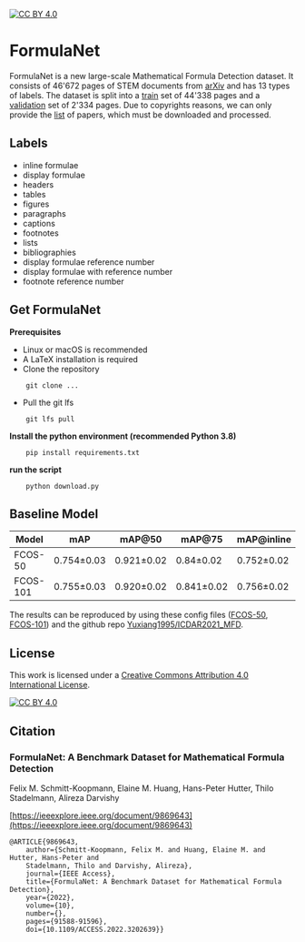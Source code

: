 [![CC BY 4.0][cc-by-shield]][cc-by]
# FormulaNet

FormulaNet is a new large-scale Mathematical Formula Detection dataset. It consists of 46'672 pages of STEM documents from [arXiv](arxiv.org) and has 
13 types of labels. The dataset is split into a [train](Dataset/train) set of 44'338 pages and a [validation](Dataset/val) set of 2'334 pages. Due to 
copyrights reasons, we can only provide the [list](urls.txt) of papers, which must be downloaded and processed.

## Labels

* inline formulae
* display formulae
* headers
* tables
* figures
* paragraphs
* captions
* footnotes
* lists
* bibliographies
* display formulae reference number
* display formulae with reference number
* footnote reference number

## Get FormulaNet
**Prerequisites**
* Linux or macOS is recommended
* A LaTeX installation is required
* Clone the repository
```shell
    git clone ...
```
* Pull the git lfs
```shell
    git lfs pull
```
**Install the python environment (recommended Python 3.8)**
```shell
    pip install requirements.txt 
```
**run the script**
```shell
    python download.py 
```


## Baseline Model

Model | mAP        | mAP@50     | mAP@75     | mAP@inline | mAP@display
---|------------|------------|------------|------------|--- 
FCOS-50 | 0.754±0.03 | 0.921±0.02 | 0.84±0.02  | 0.752±0.02 | 0.755±0.02
FCOS-101 | 0.755±0.03 | 0.920±0.02 | 0.841±0.02 | 0.756±0.02 | 0.749±0.03

The results can be reproduced by using these config files ([FCOS-50](Baseline/FCOS-50.py), [FCOS-101](Baseline/FCOS-101.py)) and the github repo [Yuxiang1995/ICDAR2021_MFD](https://github.com/Yuxiang1995/ICDAR2021_MFD).

## License
This work is licensed under a
[Creative Commons Attribution 4.0 International License][cc-by].

[![CC BY 4.0][cc-by-image]][cc-by]

[cc-by]: http://creativecommons.org/licenses/by/4.0/
[cc-by-image]: https://i.creativecommons.org/l/by/4.0/88x31.png
[cc-by-shield]: https://img.shields.io/badge/License-CC%20BY%204.0-lightgrey.svg
## Citation

### FormulaNet: A Benchmark Dataset for Mathematical Formula Detection

Felix M. Schmitt-Koopmann, Elaine M. Huang, Hans-Peter Hutter, Thilo Stadelmann, Alireza Darvishy

[https://ieeexplore.ieee.org/document/9869643](https://ieeexplore.ieee.org/document/9869643)

```
@ARTICLE{9869643,
    author={Schmitt-Koopmann, Felix M. and Huang, Elaine M. and Hutter, Hans-Peter and 
    Stadelmann, Thilo and Darvishy, Alireza},  
    journal={IEEE Access},   
    title={FormulaNet: A Benchmark Dataset for Mathematical Formula Detection},   
    year={2022},  
    volume={10},  
    number={},  
    pages={91588-91596},  
    doi={10.1109/ACCESS.2022.3202639}}
```